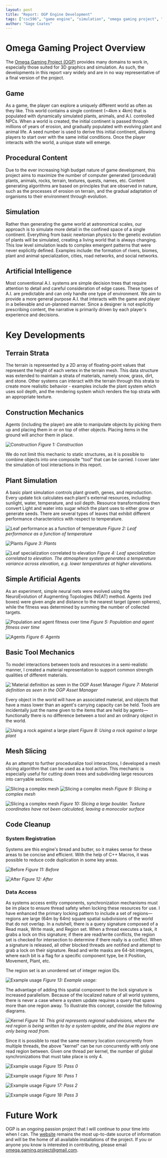 ```yaml
---
layout: post
title: "Report: OGP Engine Development"
tags: ["csc596", "game engine", "simulation", "omega gaming project", "report"]
author: "Gage Coates"
---
```


# Omega Gaming Project Overview

The [Omega Gaming Project (OGP)](https://www.omega-gaming-project.org) provides many domains to work in, especially those suited for 3D graphics and simulation. As such, the developments in this report vary widely and are in no way representative of a final version of the project.  

## Game

As a game, the player can explore a uniquely different world as often as they like. This world contains a single continent (~4km x 4km) that is populated with dynamically simulated plants, animals, and A.I. controlled NPCs. When a world is created, the initial continent is passed through millions of years of erosion, and gradually populated with evolving plant and animal life. A seed number is used to derive this initial continent, allowing players to start over with the same initial conditions. Once the player interacts with the world, a unique state will emerge.

## Procedural Content

Due to the ever increasing high budget nature of game development, this project aims to maximize the number of computer generated (procedural) plants, animals, rocks, terrain, textures, quests, names, etc. Content generating algorithms are based on principles that are observed in nature, such as the processes of erosion on terrain, and the gradual adaptation of organisms to their environment through evolution.

## Simulation

Rather than generating the game world at astronomical scales, our approach is to simulate more detail in the confined space of a single continent. Everything from basic newtonian physics to the genetic evolution of plants will be simulated, creating a living world that is always changing. This low level simulation leads to complex emergent patterns that were never explicitly defined. Examples include: the formation of rivers, biomes, plant and animal specialization, cities, road networks, and social networks.

## Artificial Intelligence

Most conventional A.I. systems are simple decision trees that require attention to detail and careful consideration of edge cases. These types of A.I. are predictable and can only handle one type of environment. We aim to provide a more general purpose A.I. that interacts with the game and player in a believable and un-planned manner. Since a designer is not explicitly prescribing content, the narrative is primarily driven by each player's experience and decisions.

# Key Developments

## Terrain Strata

The terrain is represented by a 2D array of floating-point values that represent the height of each vertex in the terrain mesh. This data structure was extended to maintain a strata of materials, namely snow, grass, dirt, and stone. Other systems can interact with the terrain through this strata to create more realisitic behavior - examples include the plant system which uses soil depth, and the rendering system which renders the top strata with an appropriate texture.

## Construction Mechanics

Agents (including the player) are able to manipulate objects by picking them up and placing them in or on top of other objects. Placing items in the ground will anchor them in place.

![Construction](/assets/2019-12-12-report-ogp-engine-development/construction.jpg)
*Figure 1: Construction*

We do not limit this mechanic to static structures, as it is possible to combine objects into one composite "tool" that can be carried. I cover later the simulation of tool interactions in this report.

## Plant Simulation

A basic plant simulation controls plant growth, genes, and reproduction. Every update tick calculates each plant's external resources, including: sunlight, water, temperature, and soil depth. Resource transformations then convert Light and water into sugar which the plant uses to either grow or generate seeds. There are several types of leaves that exhibit different performance characteristics with respect to temperature.

![Leaf performance as a function of temperature](/assets/2019-12-12-report-ogp-engine-development/leaf_functions.png)
*Figure 2: Leaf performance as a function of temperature*

![Plants](/assets/2019-12-12-report-ogp-engine-development/plants.png)
*Figure 3: Plants*

![Leaf specialization correlated to elevation](/assets/2019-12-12-report-ogp-engine-development/plant_specialization.png)
*Figure 4: Leaf specialization correlated to elevation. The atmosphere system generates a temperature variance across elevation, e.g. lower temperatures at higher elevations.*

## Simple Artificial Agents

As an experiment, simple neural nets were evolved using the NeuroEvolution of Augmenting Topologies (NEAT) method. Agents (red boxes) were given angle and distance to the nearest target (green spheres), while the fitness was determined by summing the number of collected targets.

![Population and agent fitness over time](/assets/2019-12-12-report-ogp-engine-development/fitness.png)
*Figure 5: Population and agent fitness over time*

![Agents](/assets/2019-12-12-report-ogp-engine-development/agents.jpg)
*Figure 6: Agents*

## Basic Tool Mechanics

To model interactions between tools and resources in a semi-realistic manner, I created a material representation to support common strength qualities of different materials.

![`Material definition as seen in the OGP Asset Manager](/assets/2019-12-12-report-ogp-engine-development/material.png)
*Figure 7: Material definition as seen in the OGP Asset Manager*

Every object in the world will have an associated material, and objects that have a mass lower than an agent's carrying capacity can be held. Tools are incidentally just the name given to the items that are held by agents—functionally there is no difference between a tool and an ordinary object in the world.

![Using a rock against a large plant](/assets/2019-12-12-report-ogp-engine-development/tools.jpg)
*Figure 8: Using a rock against a large plant*

## Mesh Slicing

As an attempt to further proceduralize tool interactions, I developed a mesh slicing algorithm that can be used as a tool action. This mechanic is especially useful for cutting down trees and subdividing large resources into carryable sections.

![Slicing a complex mesh](/assets/2019-12-12-report-ogp-engine-development/slice2.png)
![Slicing a complex mesh](/assets/2019-12-12-report-ogp-engine-development/slice1.png)
*Figure 9: Slicing a complex mesh*

![Slicing a complex mesh](/assets/2019-12-12-report-ogp-engine-development/slice3.jpg)
*Figure 10: Slicing a large boulder. Texture coordinates have not been calculated, leaving a monocolor surface*

## Code Cleanup

### System Registration

Systems are this engine's bread and butter, so it makes sense for these areas to be concise and efficient. With the help of C++ Macros, it was possible to reduce code duplication in some key areas.

![Before](/assets/2019-12-12-report-ogp-engine-development/systems_messy.png)
*Figure 11: Before*

![After](/assets/2019-12-12-report-ogp-engine-development/systems_clean.png)
*Figure 12: After*

### Data Access

As systems access entity components, synchronization mechanisms must be im place to ensure thread safety when locking these resources for use. I have enhanced the primary locking pattern to include a set of regions—regions are large (64m by 64m) square spatial subdivisions of the world that do not overlap. In a nutshell, there is a query signature composed of a Read mask, Write mask, and Region set. When a thread executes a task, it grabs a lock on this signature; if there are read/write conflicts, the region set is checked for intersection to determine if there really is a conflict. When a signature is released, all other blocked threads are notified and attempt to grab a lock on their signature. Read and write masks are 64-bit integers, where each bit is a flag for a specific component type, be it Position, Movement, Plant, etc.

The region set is an unordered set of integer region IDs. 

![Example usage](/assets/2019-12-12-report-ogp-engine-development/data_access.png)
*Figure 13: Example usage:*

The advantage of adding this spatial component to the lock signature is increased parallelism. Because of the localized nature of all world systems, there is never a case where a system update requires a query that spans more than one region away. To illustrate this concept, consider the following diagrams.

![Kernel](/assets/2019-12-12-report-ogp-engine-development/data_access_kernel.png)
*Figure 14: This grid represents regional subdivisions, where the red region is being written to by a system update, and the blue regions are only being read from.*

Since it is possible to read the same memory location concurrently from multiple threads, the above "kernel" can be run concurrently with only one read region between. Given one thread per kernel, the number of global synchronizations that must take place is only 4.

![Example usage](/assets/2019-12-12-report-ogp-engine-development/data_access_0.png)
*Figure 15: Pass 0*

![Example usage](/assets/2019-12-12-report-ogp-engine-development/data_access_1.png)
*Figure 16: Pass 1*

![Example usage](/assets/2019-12-12-report-ogp-engine-development/data_access_2.png)
*Figure 17: Pass 2*

![Example usage](/assets/2019-12-12-report-ogp-engine-development/data_access_3.png)
*Figure 18: Pass 3*

# Future Work

OGP is an ongoing passion project that I will continue to pour time into when I can. The [website](https://www.omega-gaming-project.org) remains the most up-to-date source of information and will be the home of all available installations of the project. If you or anyone you know is interested in contributing, please email <omega.gaming.project@gmail.com>.
